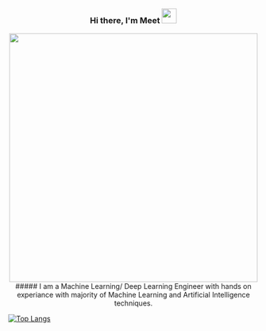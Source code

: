 <div align='center'>  
  
  ### Hi there, I'm Meet <img src="https://raw.githubusercontent.com/MartinHeinz/MartinHeinz/master/wave.gif" width="30px"> 
  <img align="center" src="https://media.giphy.com/media/AFdcYElkoNAUE/giphy.gif" width="500px">
  ##### I am a Machine Learning/ Deep Learning Engineer with hands on experiance with majority of Machine Learning and Artificial Intelligence techniques. 

   

  
</div>


  
  [![Top Langs](https://github-readme-stats.vercel.app/api/top-langs/?username=OriginalMeet&layout=compact)](https://github.com/OriginalMeet/github-readme-stats)
  

<!--
**OriginalMeet/OriginalMeet** is a ✨ _special_ ✨ repository because its `README.md` (this file) appears on your GitHub profile.

Here are some ideas to get you started:

- 🔭 I’m currently working on ...
- 🌱 I’m currently learning ...
- 👯 I’m looking to collaborate on ...
- 🤔 I’m looking for help with ...
- 💬 Ask me about ...
- 📫 How to reach me: ...
- 😄 Pronouns: ...
- ⚡ Fun fact: ...

-->

